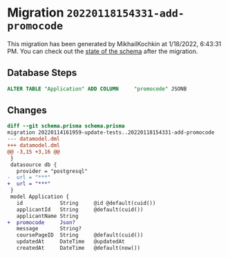 # Migration `20220118154331-add-promocode`

This migration has been generated by MikhailKochkin at 1/18/2022, 6:43:31 PM.
You can check out the [state of the schema](./schema.prisma) after the migration.

## Database Steps

```sql
ALTER TABLE "Application" ADD COLUMN     "promocode" JSONB
```

## Changes

```diff
diff --git schema.prisma schema.prisma
migration 20220114161959-update-tests..20220118154331-add-promocode
--- datamodel.dml
+++ datamodel.dml
@@ -3,15 +3,16 @@
 }
 datasource db {
   provider = "postgresql"
-  url = "***"
+  url = "***"
 }
 model Application {
   id            String     @id @default(cuid())
   applicantId   String     @default(cuid())
   applicantName String
+  promocode     Json?
   message       String?
   coursePageID  String     @default(cuid())
   updatedAt     DateTime   @updatedAt
   createdAt     DateTime   @default(now())
```


